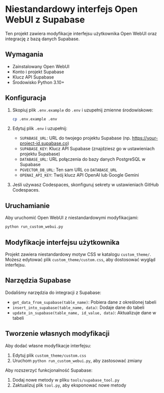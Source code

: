 # Niestandardowy interfejs Open WebUI z Supabase

Ten projekt zawiera modyfikacje interfejsu użytkownika Open WebUI oraz integrację z bazą danych Supabase.

## Wymagania

- Zainstalowany Open WebUI
- Konto i projekt Supabase
- Klucz API Supabase
- Środowisko Python 3.10+

## Konfiguracja

1. Skopiuj plik `.env.example` do `.env` i uzupełnij zmienne środowiskowe:
   ```bash
   cp .env.example .env
   ```

2. Edytuj plik `.env` i uzupełnij:
   - `SUPABASE_URL`: URL do twojego projektu Supabase (np. https://your-project-id.supabase.co)
   - `SUPABASE_KEY`: Klucz API Supabase (znajdziesz go w ustawieniach projektu Supabase)
   - `DATABASE_URL`: URL połączenia do bazy danych PostgreSQL w Supabase
   - `PGVECTOR_DB_URL`: Ten sam URL co `DATABASE_URL`
   - `OPENAI_API_KEY`: Twój klucz API OpenAI lub Google Gemini

3. Jeśli używasz Codespaces, skonfiguruj sekrety w ustawieniach GitHub Codespaces.

## Uruchamianie

Aby uruchomić Open WebUI z niestandardowymi modyfikacjami:

```bash
python run_custom_webui.py
```

## Modyfikacje interfejsu użytkownika

Projekt zawiera niestandardowy motyw CSS w katalogu `custom_theme/`. Możesz edytować plik `custom_theme/custom.css`, aby dostosować wygląd interfejsu.

## Narzędzia Supabase

Dodaliśmy narzędzia do integracji z Supabase:

- `get_data_from_supabase(table_name)`: Pobiera dane z określonej tabeli
- `insert_into_supabase(table_name, data)`: Dodaje dane do tabeli
- `update_in_supabase(table_name, id_value, data)`: Aktualizuje dane w tabeli

## Tworzenie własnych modyfikacji

Aby dodać własne modyfikacje interfejsu:

1. Edytuj plik `custom_theme/custom.css`
2. Uruchom `python run_custom_webui.py`, aby zastosować zmiany

Aby rozszerzyć funkcjonalność Supabase:

1. Dodaj nowe metody w pliku `tools/supabase_tool.py`
2. Zaktualizuj plik `tool.py`, aby eksponować nowe metody
